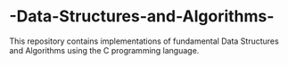 # -Data-Structures-and-Algorithms-
This repository contains implementations of fundamental Data Structures and Algorithms using the C programming language.
